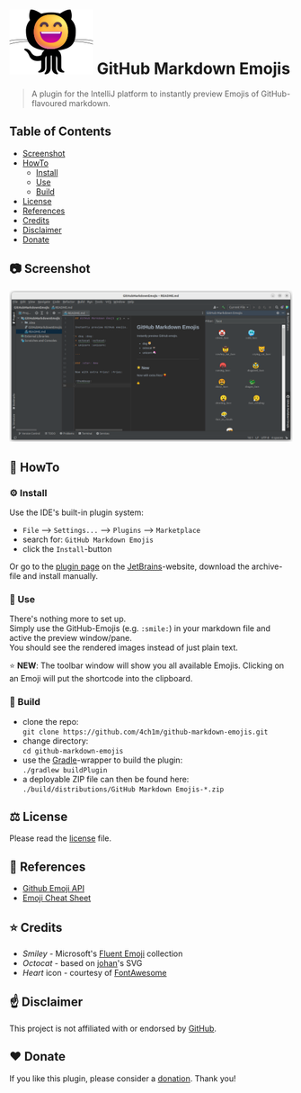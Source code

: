 # ![Octomoji](src/main/resources/META-INF/pluginIcon.png) GitHub Markdown Emojis

> A plugin for the IntelliJ platform to instantly preview Emojis of GitHub-flavoured markdown.

## Table of Contents

* [Screenshot](#camera-screenshot)
* [HowTo](#book-howto)
  * [Install](#gear-install)
  * [Use](#partying_face-use)
  * [Build](#hammer-build)
* [License](#balance_scale-license)
* [References](#link-references)
* [Credits](#star-credits)
* [Disclaimer](#point_up-disclaimer)
* [Donate](#heart-donate)

## :camera: Screenshot

![screenshot](screenshot.png)

## :book: HowTo

### :gear: Install

Use the IDE's built-in plugin system:

* `File` --> `Settings...` --> `Plugins` --> `Marketplace`
* search for: `GitHub Markdown Emojis`
* click the `Install`-button

Or go to the [plugin page](https://plugins.jetbrains.com/plugin/20705) on the [JetBrains](https://www.jetbrains.com)-website, download the archive-file and install manually.

### :partying_face: Use

There's nothing more to set up.  
Simply use the GitHub-Emojis (e.g. `:smile:`) in your markdown file and active the preview window/pane.  
You should see the rendered images instead of just plain text.

:star: **NEW**: The toolbar window will show you all available Emojis. Clicking on an Emoji will put the shortcode into the clipboard.

### :hammer: Build

* clone the repo:  
`git clone https://github.com/4ch1m/github-markdown-emojis.git`
* change directory:  
`cd github-markdown-emojis`
* use the [Gradle](https://gradle.org)-wrapper to build the plugin:  
`./gradlew buildPlugin`
* a deployable ZIP file can then be found here:  
`./build/distributions/GitHub Markdown Emojis-*.zip`

## :balance_scale: License

Please read the [license](LICENSE) file.

## :link: References

* [Github Emoji API](https://api.github.com/emojis)
* [Emoji Cheat Sheet](https://github.com/ikatyang/emoji-cheat-sheet)

## :star: Credits

* _Smiley_ - Microsoft's [Fluent Emoji](https://github.com/microsoft/fluentui-emoji) collection
* _Octocat_ - based on [johan](https://gist.github.com/johan/1007813)'s SVG
* _Heart_ icon - courtesy of [FontAwesome](https://fontawesome.com/icons/heart?s=solid&f=classic)

## :point_up: Disclaimer

This project is not affiliated with or endorsed by [GitHub](https://github.com).

## :heart: Donate

If you like this plugin, please consider a [donation](https://paypal.me/AchimSeufert). Thank you!
